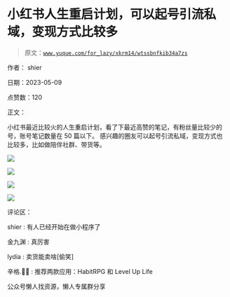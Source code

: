 # 小红书人生重启计划，可以起号引流私域，变现方式比较多

> 原文：[`www.yuque.com/for_lazy/xkrm14/wtssbnfkib34a7zs`](https://www.yuque.com/for_lazy/xkrm14/wtssbnfkib34a7zs)

作者： shier

日期：2023-05-09

点赞数：120

正文：

小红书最近比较火的人生重启计划，看了下最近高赞的笔记，有粉丝量比较少的号，账号笔记数量在 50 篇以下。 感兴趣的圈友可以起号引流私域，变现方式也比较多，比如做陪伴社群、带货等。

![](img/57e32c45a6b3d174d0845aa9c7e2bedc.png)

![](img/576af90894cbd3886c70e5a2dead0244.png)

![](img/77c9b8d31f8ffd1650f650fa5f86ccf7.png)

![](img/d6d804ca77f823ad3cf9ead0a595017b.png)

评论区：

shier : 有人已经开始在做小程序了

金九渊 : 真厉害

lydia : 卖货能卖啥[偷笑]

辛格.🧘‍♂️ : 推荐两款应用：HabitRPG 和 Level Up Life

公众号懒人找资源，懒人专属群分享

